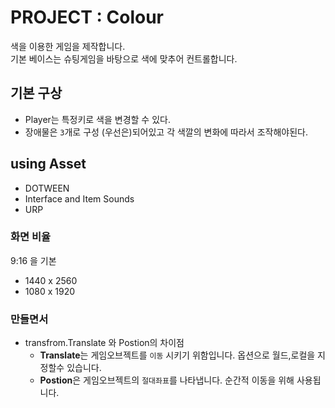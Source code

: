 # PROJECT : Colour

색을 이용한 게임을 제작합니다.  
기본 베이스는 슈팅게임을 바탕으로 색에 맞추어 컨트롤합니다.

## **기본 구상**

- Player는 특정키로 색을 변경할 수 있다.
- 장애물은 `3`개로 구성 (우선은)되어있고 각 색깔의 변화에 따라서 조작해야된다.

## **using Asset**

- DOTWEEN
- Interface and Item Sounds
- URP

### **화면 비율**

9:16 을 기본  

- 1440 x 2560
- 1080 x 1920

### **만들면서**

- transfrom.Translate 와 Postion의 차이점
  - **Translate**는 게임오브젝트를 `이동` 시키기 위함입니다. 옵션으로 월드,로컬을 지정할수 있습니다.
  - **Postion**은 게임오브젝트의 `절대좌표`를 나타냅니다. 순간적 이동을 위해 사용됩니다.

